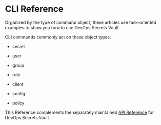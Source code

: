 ﻿[title]: # (CLI Reference)
[tags]: # (DevOps Secrets Vault,DSV,)
[priority]: # (1800)

# CLI Reference

Organized by the type of command object, these articles use task-oriented examples to show you how to use DevOps Secrets Vault.

CLI commands commonly act on these object types:

* secret

* user

* group

* role

* client

* config

* policy

This Reference complements the separately maintained [API Reference](https://dsv.thycotic.com/api) for DevOps Secrets Vault.


